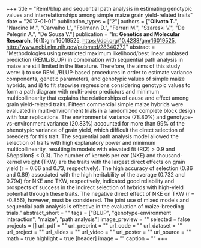 +++
title = "Reml/blup and sequential path analysis in estimating genotypic values and interrelationships among simple maize grain yield-related traits"
date = "2017-01-01"
publication_types = ["2"]
authors = ["**Olivoto T.**", "Nardino M.", "Carvalho I.", "Follmann D.", "Ferrari M.", "Szareski V.", "De Pelegrin A.", "De Souza V."]
publication = "In: **Genetics and Molecular Research**, 16(1):gmr16019525, https://doi.org/10.4238/gmr16019525, http://www.ncbi.nlm.nih.gov/pubmed/28340272"
abstract = "Methodologies using restricted maximum likelihood/best linear unbiased prediction (REML/BLUP) in combination with sequential path analysis in maize are still limited in the literature. Therefore, the aims of this study were: i) to use REML/BLUP-based procedures in order to estimate variance components, genetic parameters, and genotypic values of simple maize hybrids, and ii) to fit stepwise regressions considering genotypic values to form a path diagram with multi-order predictors and minimum multicollinearity that explains the relationships of cause and effect among grain yield-related traits. Fifteen commercial simple maize hybrids were evaluated in multi-environment trials in a randomized complete block design with four replications. The environmental variance (78.80%) and genotype-vs-environment variance (20.83%) accounted for more than 99% of the phenotypic variance of grain yield, which difficult the direct selection of breeders for this trait. The sequential path analysis model allowed the selection of traits with high explanatory power and minimum multicollinearity, resulting in models with elevated fit (R(2) > 0.9 and $\\epsilon$ < 0.3). The number of kernels per ear (NKE) and thousand-kernel weight (TKW) are the traits with the largest direct effects on grain yield (r = 0.66 and 0.73, respectively). The high accuracy of selection (0.86 and 0.89) associated with the high heritability of the average (0.732 and 0.794) for NKE and TKW, respectively, indicated good reliability and prospects of success in the indirect selection of hybrids with high-yield potential through these traits. The negative direct effect of NKE on TKW (r = -0.856), however, must be considered. The joint use of mixed models and sequential path analysis is effective in the evaluation of maize-breeding trials."
abstract_short = ""
tags = ["BLUP", "genotype-environment interaction", "maize", "path analysis"]
image_preview = ""
selected = false
projects = []
url_pdf = ""
url_preprint = ""
url_code = ""
url_dataset = ""
url_project = ""
url_slides = ""
url_video = ""
url_poster = ""
url_source = ""
math = true
highlight = true
[header]
image = ""
caption = ""
+++
